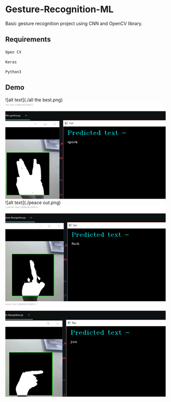 # Gesture-Recognition-ML
Basic gesture recognition project using CNN and OpenCV library.

## Requirements
` Open CV `

` Keras `

` Python3 `

## Demo

![alt text](./all the best.png)
![alt text](./spock.png)
![alt text](./peace out.png)
![alt text](./fuck.png)
![alt text](./you.png)
